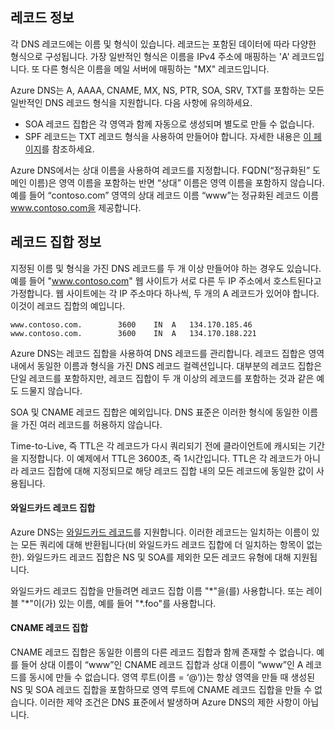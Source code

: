 ## <a name="about-records"></a>레코드 정보

각 DNS 레코드에는 이름 및 형식이 있습니다. 레코드는 포함된 데이터에 따라 다양한 형식으로 구성됩니다. 가장 일반적인 형식은 이름을 IPv4 주소에 매핑하는 'A' 레코드입니다. 또 다른 형식은 이름을 메일 서버에 매핑하는 "MX" 레코드입니다.

Azure DNS는 A, AAAA, CNAME, MX, NS, PTR, SOA, SRV, TXT를 포함하는 모든 일반적인 DNS 레코드 형식을 지원합니다. 다음 사항에 유의하세요.
- SOA 레코드 집합은 각 영역과 함께 자동으로 생성되며 별도로 만들 수 없습니다.
- SPF 레코드는 TXT 레코드 형식을 사용하여 만들어야 합니다. 자세한 내용은 [이 페이지](http://tools.ietf.org/html/rfc7208#section-3.1)를 참조하세요.

Azure DNS에서는 상대 이름을 사용하여 레코드를 지정합니다. FQDN(“정규화된” 도메인 이름)은 영역 이름을 포함하는 반면 “상대” 이름은 영역 이름을 포함하지 않습니다. 예를 들어 “contoso.com” 영역의 상대 레코드 이름 “www”는 정규화된 레코드 이름 www.contoso.com을 제공합니다.

## <a name="about-record-sets"></a>레코드 집합 정보

지정된 이름 및 형식을 가진 DNS 레코드를 두 개 이상 만들어야 하는 경우도 있습니다. 예를 들어 "www.contoso.com" 웹 사이트가 서로 다른 두 IP 주소에서 호스트된다고 가정합니다. 웹 사이트에는 각 IP 주소마다 하나씩, 두 개의 A 레코드가 있어야 합니다. 이것이 레코드 집합의 예입니다.

    www.contoso.com.        3600    IN  A   134.170.185.46
    www.contoso.com.        3600    IN  A   134.170.188.221

Azure DNS는 레코드 집합을 사용하여 DNS 레코드를 관리합니다. 레코드 집합은 영역 내에서 동일한 이름과 형식을 가진 DNS 레코드 컬렉션입니다. 대부분의 레코드 집합은 단일 레코드를 포함하지만, 레코드 집합이 두 개 이상의 레코드를 포함하는 것과 같은 예도 드물지 않습니다.

SOA 및 CNAME 레코드 집합은 예외입니다. DNS 표준은 이러한 형식에 동일한 이름을 가진 여러 레코드를 허용하지 않습니다.

Time-to-Live, 즉 TTL은 각 레코드가 다시 쿼리되기 전에 클라이언트에 캐시되는 기간을 지정합니다. 이 예제에서 TTL은 3600초, 즉 1시간입니다. TTL은 각 레코드가 아니라 레코드 집합에 대해 지정되므로 해당 레코드 집합 내의 모든 레코드에 동일한 값이 사용됩니다.

#### <a name="wildcard-record-sets"></a>와일드카드 레코드 집합

Azure DNS는 [와일드카드 레코드](https://en.wikipedia.org/wiki/Wildcard_DNS_record)를 지원합니다. 이러한 레코드는 일치하는 이름이 있는 모든 쿼리에 대해 반환됩니다(비 와일드카드 레코드 집합에 더 일치하는 항목이 없는 한). 와일드카드 레코드 집합은 NS 및 SOA를 제외한 모든 레코드 유형에 대해 지원됩니다.  

와일드카드 레코드 집합을 만들려면 레코드 집합 이름 "\*"을(를) 사용합니다. 또는 레이블 "\*"이(가) 있는 이름, 예를 들어 "\*.foo"를 사용합니다.

#### <a name="cname-record-sets"></a>CNAME 레코드 집합

CNAME 레코드 집합은 동일한 이름의 다른 레코드 집합과 함께 존재할 수 없습니다. 예를 들어 상대 이름이 “www”인 CNAME 레코드 집합과 상대 이름이 “www”인 A 레코드를 동시에 만들 수 없습니다. 영역 루트(이름 = ‘@’))는 항상 영역을 만들 때 생성된 NS 및 SOA 레코드 집합을 포함하므로 영역 루트에 CNAME 레코드 집합을 만들 수 없습니다. 이러한 제약 조건은 DNS 표준에서 발생하며 Azure DNS의 제한 사항이 아닙니다.


<!--HONumber=Oct16_HO2-->


